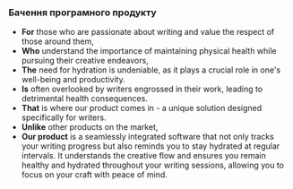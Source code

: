 ### Бачення програмного продукту
- **For** those who are passionate about writing and value the respect of those around them,
- **Who** understand the importance of maintaining physical health while pursuing their creative endeavors,
- **The** need for hydration is undeniable, as it plays a crucial role in one's well-being and productivity.
- **Is** often overlooked by writers engrossed in their work, leading to detrimental health consequences.
- **That** is where our product comes in - a unique solution designed specifically for writers.
- **Unlike** other products on the market,
- **Our product** is a seamlessly integrated software that not only tracks your writing progress but also reminds you to stay hydrated at regular intervals. It understands the creative flow and ensures you remain healthy and hydrated throughout your writing sessions, allowing you to focus on your craft with peace of mind.
